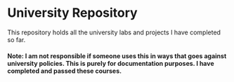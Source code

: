 # University Repository

This repository holds all the university labs and projects I have completed so far.
#### Note: I am not responsible if someone uses this in ways that goes against university policies. This is purely for documentation purposes. I have completed and passed these courses.
